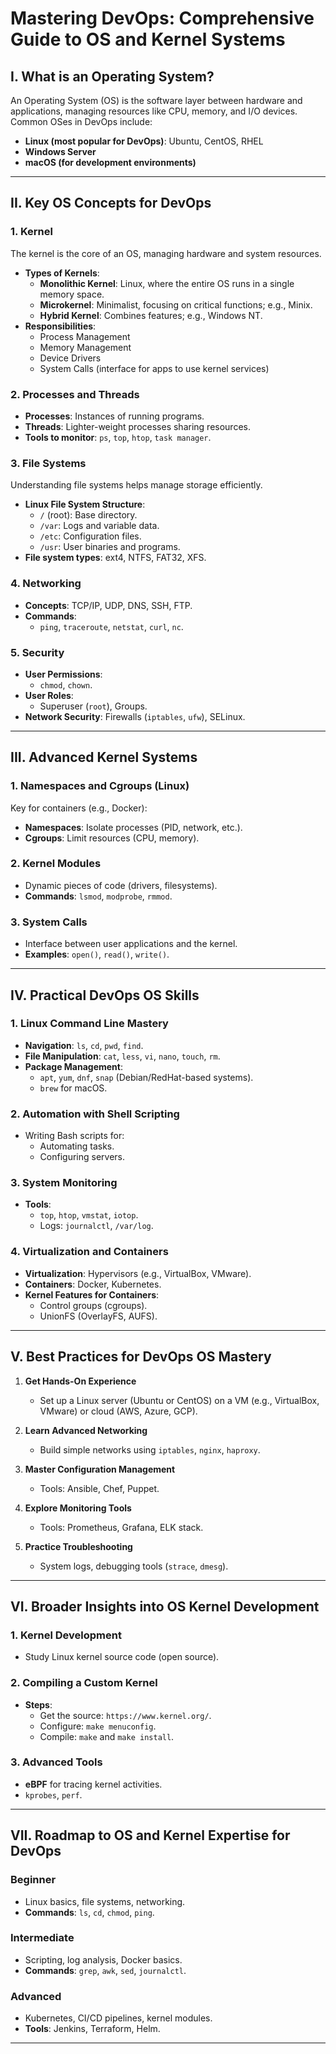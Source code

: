 # Mastering DevOps: Comprehensive Guide to OS and Kernel Systems

## I. What is an Operating System?
An Operating System (OS) is the software layer between hardware and applications, managing resources like CPU, memory, and I/O devices. Common OSes in DevOps include:
- **Linux (most popular for DevOps)**: Ubuntu, CentOS, RHEL
- **Windows Server**
- **macOS (for development environments)**

---

## II. Key OS Concepts for DevOps

### 1. Kernel
The kernel is the core of an OS, managing hardware and system resources.
- **Types of Kernels**:
  - **Monolithic Kernel**: Linux, where the entire OS runs in a single memory space.
  - **Microkernel**: Minimalist, focusing on critical functions; e.g., Minix.
  - **Hybrid Kernel**: Combines features; e.g., Windows NT.
- **Responsibilities**:
  - Process Management
  - Memory Management
  - Device Drivers
  - System Calls (interface for apps to use kernel services)

### 2. Processes and Threads
- **Processes**: Instances of running programs.
- **Threads**: Lighter-weight processes sharing resources.
- **Tools to monitor**: `ps`, `top`, `htop`, `task manager`.

### 3. File Systems
Understanding file systems helps manage storage efficiently.
- **Linux File System Structure**:
  - `/` (root): Base directory.
  - `/var`: Logs and variable data.
  - `/etc`: Configuration files.
  - `/usr`: User binaries and programs.
- **File system types**: ext4, NTFS, FAT32, XFS.

### 4. Networking
- **Concepts**: TCP/IP, UDP, DNS, SSH, FTP.
- **Commands**:
  - `ping`, `traceroute`, `netstat`, `curl`, `nc`.

### 5. Security
- **User Permissions**:
  - `chmod`, `chown`.
- **User Roles**:
  - Superuser (`root`), Groups.
- **Network Security**: Firewalls (`iptables`, `ufw`), SELinux.

---

## III. Advanced Kernel Systems

### 1. Namespaces and Cgroups (Linux)
Key for containers (e.g., Docker):
- **Namespaces**: Isolate processes (PID, network, etc.).
- **Cgroups**: Limit resources (CPU, memory).

### 2. Kernel Modules
- Dynamic pieces of code (drivers, filesystems).
- **Commands**: `lsmod`, `modprobe`, `rmmod`.

### 3. System Calls
- Interface between user applications and the kernel.
- **Examples**: `open()`, `read()`, `write()`.

---

## IV. Practical DevOps OS Skills

### 1. Linux Command Line Mastery
- **Navigation**: `ls`, `cd`, `pwd`, `find`.
- **File Manipulation**: `cat`, `less`, `vi`, `nano`, `touch`, `rm`.
- **Package Management**:
  - `apt`, `yum`, `dnf`, `snap` (Debian/RedHat-based systems).
  - `brew` for macOS.

### 2. Automation with Shell Scripting
- Writing Bash scripts for:
  - Automating tasks.
  - Configuring servers.

### 3. System Monitoring
- **Tools**:
  - `top`, `htop`, `vmstat`, `iotop`.
  - Logs: `journalctl`, `/var/log`.

### 4. Virtualization and Containers
- **Virtualization**: Hypervisors (e.g., VirtualBox, VMware).
- **Containers**: Docker, Kubernetes.
- **Kernel Features for Containers**:
  - Control groups (cgroups).
  - UnionFS (OverlayFS, AUFS).

---

## V. Best Practices for DevOps OS Mastery

1. **Get Hands-On Experience**
   - Set up a Linux server (Ubuntu or CentOS) on a VM (e.g., VirtualBox, VMware) or cloud (AWS, Azure, GCP).

2. **Learn Advanced Networking**
   - Build simple networks using `iptables`, `nginx`, `haproxy`.

3. **Master Configuration Management**
   - Tools: Ansible, Chef, Puppet.

4. **Explore Monitoring Tools**
   - Tools: Prometheus, Grafana, ELK stack.

5. **Practice Troubleshooting**
   - System logs, debugging tools (`strace`, `dmesg`).

---

## VI. Broader Insights into OS Kernel Development

### 1. Kernel Development
- Study Linux kernel source code (open source).

### 2. Compiling a Custom Kernel
- **Steps**:
  - Get the source: `https://www.kernel.org/`.
  - Configure: `make menuconfig`.
  - Compile: `make` and `make install`.

### 3. Advanced Tools
- **eBPF** for tracing kernel activities.
- `kprobes`, `perf`.

---

## VII. Roadmap to OS and Kernel Expertise for DevOps

### Beginner
- Linux basics, file systems, networking.
- **Commands**: `ls`, `cd`, `chmod`, `ping`.

### Intermediate
- Scripting, log analysis, Docker basics.
- **Commands**: `grep`, `awk`, `sed`, `journalctl`.

### Advanced
- Kubernetes, CI/CD pipelines, kernel modules.
- **Tools**: Jenkins, Terraform, Helm.

---

